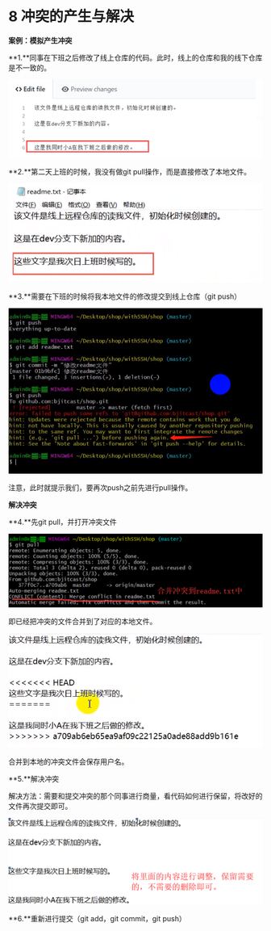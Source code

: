 # 8 冲突的产生与解决

**案例：模拟产生冲突**

**1.**同事在下班之后修改了线上仓库的代码。此时，线上的仓库和我的线下仓库是不一致的。

![1588065116215](8%20%E5%86%B2%E7%AA%81%E7%9A%84%E4%BA%A7%E7%94%9F%E4%B8%8E%E8%A7%A3%E5%86%B3.assets/1588065116215.png)

[^注]: 这是直接在github上修改的

**2.**第二天上班的时候，我没有做git pull操作，而是直接修改了本地文件。

![1588065211574](8%20%E5%86%B2%E7%AA%81%E7%9A%84%E4%BA%A7%E7%94%9F%E4%B8%8E%E8%A7%A3%E5%86%B3.assets/1588065211574.png)

[^注]: 这是直接在本地文件修改的

**3.**需要在下班的时候将我本地文件的修改提交到线上仓库（git push）

![1588065452088](8%20%E5%86%B2%E7%AA%81%E7%9A%84%E4%BA%A7%E7%94%9F%E4%B8%8E%E8%A7%A3%E5%86%B3.assets/1588065452088.png)

注意，此时就提示我们，要再次push之前先进行pull操作。



**解决冲突**

**4.**先git pull，并打开冲突文件

![img](8%20%E5%86%B2%E7%AA%81%E7%9A%84%E4%BA%A7%E7%94%9F%E4%B8%8E%E8%A7%A3%E5%86%B3.assets/20200111123525479.png) 

即已经把冲突的文件合并到了对应的本地文件。

![1588065688440](8%20%E5%86%B2%E7%AA%81%E7%9A%84%E4%BA%A7%E7%94%9F%E4%B8%8E%E8%A7%A3%E5%86%B3.assets/1588065688440.png)

合并到本地的冲突文件会保存用户名。





**5.**解决冲突

解决方法：需要和提交冲突的那个同事进行商量，看代码如何进行保留，将改好的文件再次提交即可。

![1588065758613](8%20%E5%86%B2%E7%AA%81%E7%9A%84%E4%BA%A7%E7%94%9F%E4%B8%8E%E8%A7%A3%E5%86%B3.assets/1588065758613.png)





**6.**重新进行提交（git add，git commit，git push）